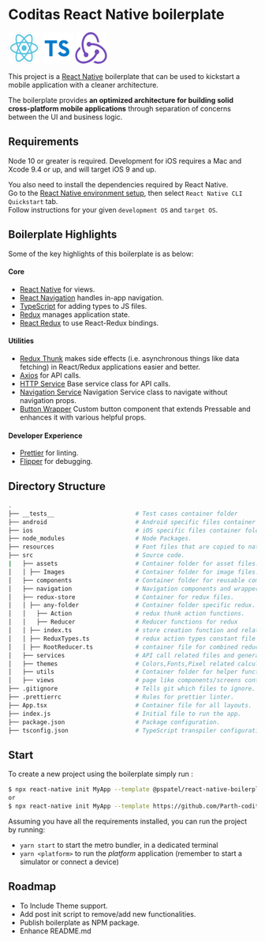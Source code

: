 # Coditas React Native boilerplate

[![React Native](./.github/react.png)](https://github.com/facebook/react-native)
[![TypeScript](./.github/typescript.png)](https://www.typescriptlang.org/)
[![Redux](./.github/redux.png)](https://github.com/reactjs/redux)

This project is a [React Native](https://facebook.github.io/react-native/) boilerplate that can be used to kickstart a mobile application with a cleaner architecture.

The boilerplate provides **an optimized architecture for building solid cross-platform mobile applications** through separation of concerns between the UI and business logic.

## Requirements

Node 10 or greater is required. Development for iOS requires a Mac and Xcode 9.4 or up, and will target iOS 9 and up.

You also need to install the dependencies required by React Native.  
Go to the [React Native environment setup](https://reactnative.dev/docs/environment-setup), then select `React Native CLI Quickstart` tab.  
Follow instructions for your given `development OS` and `target OS`.

## Boilerplate Highlights

Some of the key highlights of this boilerplate is as below:

#### Core

- [React Native](https://github.com/facebook/react-nativee) for views.
- [React Navigation](https://github.com/react-navigation/react-navigation) handles in-app navigation.
- [TypeScript](https://www.typescriptlang.org/) for adding types to JS files.
- [Redux](https://github.com/reactjs/redux) manages application state.
- [React Redux](https://github.com/reactjs/react-redux) to use React-Redux bindings.

#### Utilities

- [Redux Thunk](https://github.com/reduxjs/redux-thunk) makes side effects (i.e. asynchronous things like data fetching) in React/Redux applications easier and better.
- [Axios](https://github.com/axios/axios) for API calls.
- [HTTP Service](https://github.com/Parth-coditas/react-native-boilerplate/blob/main/template/src/services/HttpService.ts) Base service class for API calls.
- [Navigation Service](https://github.com/Parth-coditas/react-native-boilerplate/blob/main/template/src/services/NavigationService.ts) Navigation Service class to navigate without navigation props.
- [Button Wrapper](https://github.com/Parth-coditas/react-native-boilerplate/blob/main/template/src/components/Button/Button.tsx) Custom button component that extends Pressable and enhances it with various helpful props.

#### Developer Experience

- [Prettier](https://prettier.io/) for linting.
- [Flipper](https://fbflipper.com/) for debugging.

## Directory Structure

```bash
.
├── __tests__                       # Test cases container folder
├── android                         # Android specific files container folder
├── ios                             # iOS specific files container folder
├── node_modules                    # Node Packages.
├── resources                       # Font files that are copied to native folder when building.
├── src                             # Source code.
|   ├── assets                      # Container folder for asset files.
│   │ ├── Images                    # Container folder for image files.
│   ├── components                  # Container folder for reusable components through out the app.
│   ├── navigation                  # Navigation components and wrappers.
│   ├── redux-store                 # Container for redux files.
│   │ ├── any-folder                # Container folder specific redux.
│   │   ├── Action                  # redux thunk action functions.
│   │   ├── Reducer                 # Reducer functions for redux
│   │ ├── index.ts                  # store creation function and related files
│   │ ├── ReduxTypes.ts             # redux action types constant file
│   │ ├── RootReducer.ts            # container file for combined reducers
│   ├── services                    # API call related files and general services related files.
│   ├── themes                      # Colors,Fonts,Pixel related calculations and constants.
│   ├── utils                       # Container folder for helper functions.
│   ├── views                       # page like components/screens containers .
├── .gitignore                      # Tells git which files to ignore.
├── .prettierrc                     # Rules for prettier linter.
├── App.tsx                         # Container file for all layouts.
├── index.js                        # Initial file to run the app.
├── package.json                    # Package configuration.
├── tsconfig.json                   # TypeScript transpiler configuration.
```

## Start

To create a new project using the boilerplate simply run :

```bash
$ npx react-native init MyApp --template @pspatel/react-native-boilerplate
or
$ npx react-native init MyApp --template https://github.com/Parth-coditas/react-native-boilerplate
```

Assuming you have all the requirements installed, you can run the project by running:

- `yarn start` to start the metro bundler, in a dedicated terminal
- `yarn <platform>` to run the _platform_ application (remember to start a simulator or connect a device)

## Roadmap

- To Include Theme support.
- Add post init script to remove/add new functionalities.
- Publish boilerplate as NPM package.
- Enhance README.md
